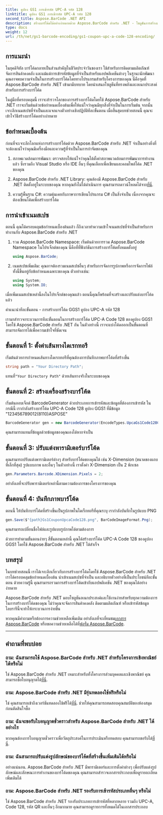 ```yaml
---
title: คูปอง GS1 การเข้ารหัส UPC-A รหัส 128
linktitle: คูปอง GS1 การเข้ารหัส UPC-A รหัส 128
second_title: Aspose.BarCode .NET API
description: สร้างบาร์โค้ดได้อย่างง่ายดายด้วย Aspose.BarCode สำหรับ .NET - โซลูชันการสร้างบาร์โค้ดที่ครอบคลุมของคุณ เริ่มต้นวันนี้!
type: docs
weight: 12
url: /th/net/gs1-barcode-encoding/gs1-coupon-upc-a-code-128-encoding/
---
```


## การแนะนำ

ในยุคดิจิทัล บาร์โค้ดกลายเป็นส่วนสำคัญในชีวิตประจำวันของเรา ใช้สำหรับการติดตามผลิตภัณฑ์ จัดการสินค้าคงคลัง และแม้แต่การเข้ารหัสข้อมูลที่จำเป็นสำหรับแอปพลิเคชันต่างๆ ในฐานะนักพัฒนา คุณอาจพบความจำเป็นในการสร้างบาร์โค้ดโดยทางโปรแกรมสำหรับโครงการของคุณ นี่คือจุดที่ Aspose.BarCode สำหรับ .NET เข้ามามีบทบาท โดยนำเสนอโซลูชันที่ทรงพลังและอเนกประสงค์สำหรับการสร้างบาร์โค้ด

ในคู่มือที่ครอบคลุมนี้ เราจะสำรวจโลกของการสร้างบาร์โค้ดโดยใช้ Aspose.BarCode สำหรับ .NET เราจะเริ่มต้นด้วยข้อกำหนดเบื้องต้นเพื่อให้แน่ใจว่าคุณมีทุกสิ่งที่จำเป็นในการเริ่มต้น จากนั้นเจาะลึกเนมสเปซที่จำเป็นและแจกแจงตัวอย่างเชิงปฏิบัติทีละขั้นตอน เมื่อสิ้นสุดบทช่วยสอนนี้ คุณจะเข้าใจวิธีสร้างบาร์โค้ดอย่างง่ายดาย

## ข้อกำหนดเบื้องต้น

ก่อนที่จะเจาะลึกโลกแห่งการสร้างบาร์โค้ดด้วย Aspose.BarCode สำหรับ .NET จำเป็นอย่างยิ่งที่จะต้องแน่ใจว่าคุณมีเครื่องมือและความรู้ที่จำเป็นในการกำจัดของคุณ

1. สภาพแวดล้อมการพัฒนา: ตรวจสอบให้แน่ใจว่าคุณได้ตั้งค่าสภาพแวดล้อมการพัฒนาการทำงานแล้ว ซึ่งรวมถึง Visual Studio หรือ IDE อื่นๆ ที่คุณเลือกเพื่อเขียนและคอมไพล์โค้ด .NET ของคุณ

2.  Aspose.BarCode สำหรับ .NET Library: คุณต้องมี Aspose.BarCode สำหรับ .NET ติดตั้งอยู่ในระบบของคุณ หากคุณยังไม่ได้ดำเนินการ คุณสามารถดาวน์โหลดได้จาก[ที่นี่](https://releases.aspose.com/barcode/net/).

3. ความรู้พื้นฐาน C#: ความคุ้นเคยกับภาษาการเขียนโปรแกรม C# เป็นสิ่งจำเป็น เนื่องจากคุณจะต้องเขียนโค้ดเพื่อสร้างบาร์โค้ด

## การนำเข้าเนมสเปซ

ตอนนี้ คุณได้ครอบคลุมข้อกำหนดเบื้องต้นแล้ว ก็ถึงเวลาทำความเข้าใจเนมสเปซที่จำเป็นสำหรับการทำงานกับ Aspose.BarCode สำหรับ .NET

1. รวม Aspose.BarCode Namespace: เริ่มต้นด้วยการรวม Aspose.BarCode Namespace ในโปรเจ็กต์ของคุณ นี่คือที่ที่ฟังก์ชันการสร้างบาร์โค้ดทั้งหมดตั้งอยู่

   ```csharp
   using Aspose.BarCode;
   ```

2. เนมสเปซเพิ่มเติม: คุณอาจต้องรวมเนมสเปซอื่นๆ สำหรับการจัดการรูปภาพหรือการจัดการไฟล์ ทั้งนี้ขึ้นอยู่กับข้อกำหนดเฉพาะของคุณ ตัวอย่างเช่น:

   ```csharp
   using System;
   using System.IO;
   ```

เมื่อเพิ่มเนมสเปซเหล่านี้ลงในโปรเจ็กต์ของคุณแล้ว ตอนนี้คุณก็พร้อมที่จะสร้างและปรับแต่งบาร์โค้ดแล้ว

คำแนะนำทีละขั้นตอน - การสร้างบาร์โค้ด GGS1 คูปอง UPC-A รหัส 128

เรามาสำรวจกระบวนการทีละขั้นตอนในการสร้างบาร์โค้ด UPC-A Code 128 ของคูปอง GGS1 โดยใช้ Aspose.BarCode สำหรับ .NET กัน ในตัวอย่างนี้ เราจะแบ่งโค้ดออกเป็นขั้นตอนที่สามารถจัดการได้เพื่อความเข้าใจที่ชัดเจน

## ขั้นตอนที่ 1: ตั้งค่าเส้นทางไดเรกทอรี

เริ่มต้นด้วยการกำหนดเส้นทางไดเรกทอรีที่คุณต้องการบันทึกภาพบาร์โค้ดที่สร้างขึ้น

```csharp
string path = "Your Directory Path";
```

 แทนที่`"Your Directory Path"` ด้วยเส้นทางจริงในระบบของคุณ

## ขั้นตอนที่ 2: สร้างเครื่องสร้างบาร์โค้ด

เริ่มต้นออบเจ็กต์ BarcodeGenerator ด้วยประเภทการเข้ารหัสและข้อมูลที่ต้องการเข้ารหัส ในกรณีนี้ เรากำลังสร้างบาร์โค้ด UPC-A Code 128 คูปอง GGS1 ที่มีข้อมูล "123456789012(8110)ASPOSE"

```csharp
BarcodeGenerator gen = new BarcodeGenerator(EncodeTypes.UpcaGs1Code128Coupon, "123456789012(8110)ASPOSE");
```

คุณสามารถแทนที่ข้อมูลด้วยข้อมูลของคุณเองได้หากจำเป็น

## ขั้นตอนที่ 3: ปรับแต่งพารามิเตอร์บาร์โค้ด

คุณสามารถปรับแต่งพารามิเตอร์ต่างๆ สำหรับบาร์โค้ดของคุณได้ เช่น X-Dimension (ขนาดของแถบที่เล็กที่สุด) รูปแบบภาพ และอื่นๆ ในตัวอย่างนี้ เราตั้งค่า X-Dimension เป็น 2 พิกเซล

```csharp
gen.Parameters.Barcode.XDimension.Pixels = 2;
```

อย่าลังเลที่จะปรับพารามิเตอร์เหล่านี้ตามความต้องการของโครงการของคุณ

## ขั้นตอนที่ 4: บันทึกภาพบาร์โค้ด

ตอนนี้ ให้บันทึกบาร์โค้ดที่สร้างขึ้นเป็นรูปภาพในไดเร็กทอรีที่คุณระบุ เรากำลังบันทึกในรูปแบบ PNG

```csharp
gen.Save($"{path}Gs1CouponUpcaCode128.png", BarCodeImageFormat.Png);
```

คุณสามารถเปลี่ยนชื่อไฟล์และรูปแบบรูปภาพได้ตามต้องการ

ด้วยการทำตามขั้นตอนง่ายๆ สี่ขั้นตอนเหล่านี้ คุณได้สร้างบาร์โค้ด UPC-A Code 128 ของคูปอง GGS1 โดยใช้ Aspose.BarCode สำหรับ .NET ได้สำเร็จ

## บทสรุป

ในบทช่วยสอนนี้ เราได้เจาะลึกเกี่ยวกับการสร้างบาร์โค้ดโดยใช้ Aspose.BarCode สำหรับ .NET เราได้ครอบคลุมข้อกำหนดเบื้องต้น นำเข้าเนมสเปซที่จำเป็น และอธิบายตัวอย่างที่เป็นประโยชน์ทีละขั้นตอน ด้วยความรู้นี้ คุณสามารถรวมการสร้างบาร์โค้ดเข้ากับแอปพลิเคชัน .NET ของคุณได้อย่างง่ายดาย

Aspose.BarCode สำหรับ .NET มอบโซลูชันอเนกประสงค์และใช้งานง่ายสำหรับทุกความต้องการในการสร้างบาร์โค้ดของคุณ ไม่ว่าคุณจะจัดการสินค้าคงคลัง ติดตามผลิตภัณฑ์ หรือเข้ารหัสข้อมูล ไลบรารีนี้จะทำให้กระบวนการง่ายขึ้น

 หากคุณมีคำถามหรือต้องการความช่วยเหลือเพิ่มเติม อย่าลังเลที่จะเยี่ยมชม[เอกสาร Aspose.BarCode](https://reference.aspose.com/barcode/net/) หรือขอความช่วยเหลือได้ที่[ฟอรั่ม Aspose.BarCode](https://forum.aspose.com/c/barcode/13).

---

## คำถามที่พบบ่อย

### ถาม: ฉันสามารถใช้ Aspose.BarCode สำหรับ .NET สำหรับโครงการเชิงพาณิชย์ได้หรือไม่
 ใช่ Aspose.BarCode สำหรับ .NET เหมาะสำหรับทั้งโครงการส่วนบุคคลและเชิงพาณิชย์ คุณสามารถซื้อใบอนุญาตได้[ที่นี่](https://purchase.aspose.com/buy).

### ถาม: Aspose.BarCode สำหรับ .NET มีรุ่นทดลองใช้ฟรีหรือไม่
ใช่ คุณสามารถเข้าถึงเวอร์ชันทดลองใช้ฟรีได้[ที่นี่](https://releases.aspose.com/). ช่วยให้คุณสามารถทดสอบคุณสมบัติของห้องสมุดก่อนตัดสินใจซื้อ

### ถาม: ฉันจะขอรับใบอนุญาตชั่วคราวสำหรับ Aspose.BarCode สำหรับ .NET ได้อย่างไร
 หากคุณต้องการใบอนุญาตชั่วคราวเพื่อวัตถุประสงค์ในการประเมินหรือทดสอบ คุณสามารถขอรับได้[ที่นี่](https://purchase.aspose.com/temporary-license/).

### ถาม: ฉันสามารถปรับแต่งรูปลักษณ์ของบาร์โค้ดที่สร้างขึ้นเพิ่มเติมได้หรือไม่
อย่างแน่นอน. Aspose.BarCode สำหรับ .NET มีพารามิเตอร์และการตั้งค่าต่างๆ เพื่อปรับแต่งรูปลักษณ์และลักษณะการทำงานของบาร์โค้ดของคุณ คุณสามารถสำรวจเอกสารประกอบเพื่อดูรายละเอียดเพิ่มเติมได้

### ถาม: Aspose.BarCode สำหรับ .NET รองรับการเข้ารหัสประเภทอื่นๆ หรือไม่
ใช่ Aspose.BarCode สำหรับ .NET รองรับประเภทการเข้ารหัสที่หลากหลาย รวมถึง UPC-A, Code 128, รหัส QR และอื่นๆ อีกมากมาย คุณสามารถดูรายการทั้งหมดได้ในเอกสารประกอบ